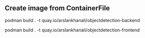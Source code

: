 ## Create image from ContainerFile

podman build . -t quay.io/arslankhanali/objectdetection-backend 

podman build . -t quay.io/arslankhanali/objectdetection-frontend 
##